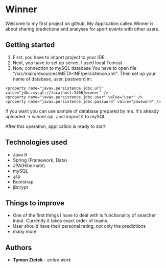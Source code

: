 # Winner
Welcome to my first project on github. 
My Application called Winner is about sharing predictions and analyses for sport events with other users. 
## Getting started
1. First, you have to import project to your IDE.
2. Next, you have to set up server. I used local Tomcat.
3. Now, connection to mySQL database
You have to open file "/src/main/resources/META-INF/persistence.xml".
Then set up your name of database, user, password in:
```
<property name="javax.persistence.jdbc.url" value="jdbc:mysql://localhost:3306/winner" />
<property name="javax.persistence.jdbc.user" value="user" />
<property name="javax.persistence.jdbc.password" value="password" />
```
If you want you can use sample of database prepared by me. It's already uploaded -> winner.sql. Just import it to mySQL.

After this operation, application is ready to start

## Technologies used
- Java 8
- Spring (Framework, Data)
- JPA(Hibernate)
- mySQL
- .jsp
- Bootstrap
- jBcrypt

## Things to improve
- One of the first things I have to deal with is functionality of searcher input. Currently it takes exact order of teams.
- User should have their personal rating, not only the predictions
- many more

## Authors

* **Tymon Zietek** - *entire work*
